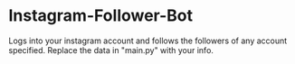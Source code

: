 # Instagram-Follower-Bot

Logs into your instagram account and follows the followers of any account specified.
Replace the data in "main.py" with your info.
